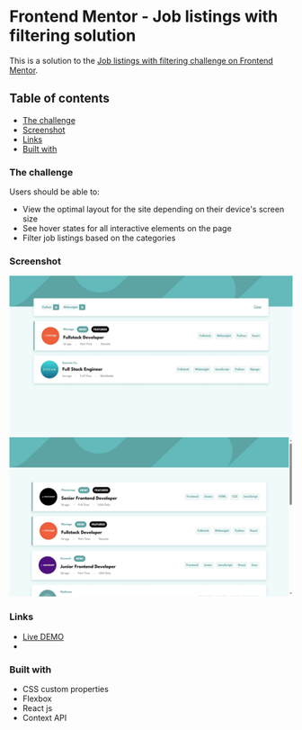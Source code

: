 # Frontend Mentor - Job listings with filtering solution

This is a solution to the [Job listings with filtering challenge on Frontend Mentor](https://www.frontendmentor.io/challenges/job-listings-with-filtering-ivstIPCt).

## Table of contents

- [The challenge](#the-challenge)
- [Screenshot](#screenshot)
- [Links](#links)
- [Built with](#built-with)

### The challenge

Users should be able to:

- View the optimal layout for the site depending on their device's screen size
- See hover states for all interactive elements on the page
- Filter job listings based on the categories

### Screenshot

![](./public/screenShots/screenshot1.jpg)
![](./public/screenShots/screenshot2.jpg)

### Links

- [Live DEMO](https://static-job-listings-master-delta.vercel.app/)
- 
### Built with

- CSS custom properties
- Flexbox
- React js
- Context API

